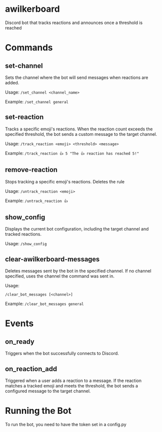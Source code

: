 # awilkerboard
Discord bot that tracks reactions and announces once a threshold is reached

# Commands
## set-channel
Sets the channel where the bot will send messages when reactions are added.

Usage:
```/set_channel <channel_name>```

Example:
```/set_channel general```

## set-reaction
Tracks a specific emoji's reactions. When the reaction count exceeds the specified threshold, the bot sends a custom message to the target channel.

Usage:
```/track_reaction <emoji> <threshold> <message>```

Example:
```/track_reaction 👍 5 "The 👍 reaction has reached 5!"```

## remove-reaction
Stops tracking a specific emoji's reactions. Deletes the rule

Usage:
```/untrack_reaction <emoji>```

Example:
```/untrack_reaction 👍```

## show_config
Displays the current bot configuration, including the target channel and tracked reactions.

Usage:
```/show_config```

## clear-awilkerboard-messages

Deletes messages sent by the bot in the specified channel. If no channel specified, uses the channel the command was sent in.

Usage:

```/clear_bot_messages [<channel>]```

Example:
```/clear_bot_messages general```

# Events
## on_ready
Triggers when the bot successfully connects to Discord.

## on_reaction_add
Triggered when a user adds a reaction to a message. If the reaction matches a tracked emoji and meets the threshold, the bot sends a configured message to the target channel.

# Running the Bot
To run the bot, you need to have the token set in a config.py

